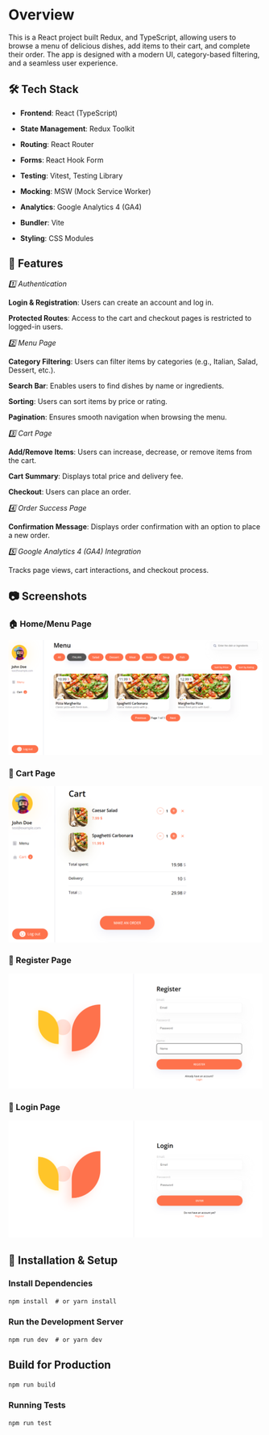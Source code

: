 # Overview

This is a React project built Redux, and TypeScript, allowing users to browse a menu of delicious dishes, add items to their cart, and complete their order. The app is designed with a modern UI, category-based filtering, and a seamless user experience.

## 🛠️ Tech Stack

- **Frontend**: React (TypeScript)

- **State Management**: Redux Toolkit

- **Routing**: React Router

- **Forms**: React Hook Form

- **Testing**: Vitest, Testing Library

- **Mocking**: MSW (Mock Service Worker)

- **Analytics**: Google Analytics 4 (GA4)

- **Bundler**: Vite

- **Styling**: CSS Modules



## 🚀 Features

*1️⃣ Authentication*

**Login & Registration**: Users can create an account and log in.

**Protected Routes**: Access to the cart and checkout pages is restricted to logged-in users.

*2️⃣ Menu Page*

**Category Filtering**: Users can filter items by categories (e.g., Italian, Salad, Dessert, etc.).

**Search Bar**: Enables users to find dishes by name or ingredients.

**Sorting**: Users can sort items by price or rating.

**Pagination**: Ensures smooth navigation when browsing the menu.

*3️⃣ Cart Page*

**Add/Remove Items**: Users can increase, decrease, or remove items from the cart.

**Cart Summary**: Displays total price and delivery fee.

**Checkout**: Users can place an order.

*4️⃣ Order Success Page*

**Confirmation Message**: Displays order confirmation with an option to place a new order.

*5️⃣ Google Analytics 4 (GA4) Integration*

Tracks page views, cart interactions, and checkout process.

## 📷 Screenshots

### 🏠 Home/Menu Page

![Home/Menu Page](src/assets/homepage.png)


### 🛒 Cart Page

![Home/Menu Page](src/assets/cart.png)


### 🔐 Register Page

![Home/Menu Page](src/assets/register.png)


### 🔑 Login Page

![Home/Menu Page](src/assets/login.png)

## 🔧 Installation & Setup

### Install Dependencies
`npm install  # or yarn install`

### Run the Development Server 
`npm run dev  # or yarn dev`

## Build for Production
`npm run build`

### Running Tests
`npm run test`
